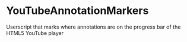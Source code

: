 # YouTubeAnnotationMarkers
Userscript that marks where annotations are on the progress bar of the HTML5 YouTube player
